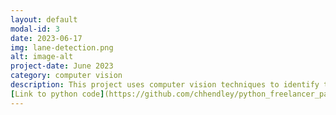 ```yaml
---
layout: default
modal-id: 3
date: 2023-06-17
img: lane-detection.png
alt: image-alt
project-date: June 2023
category: computer vision
description: This project uses computer vision techniques to identify the lines painted on the road to designate a lane while a car is in motion. It has a link to a short video which is used for demonstration purposes.  
[Link to python code](https://github.com/chhendley/python_freelancer_page/blob/master/_posts/2023-06-18-lane-detection.markdown)
---
```

